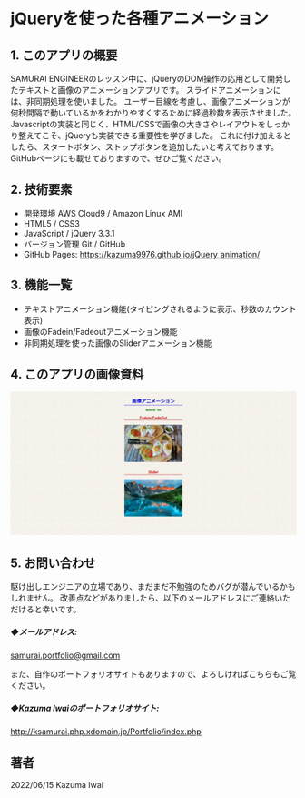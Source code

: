 # jQueryを使った各種アニメーション

## 1. このアプリの概要
SAMURAI ENGINEERのレッスン中に、jQueryのDOM操作の応用として開発したテキストと画像のアニメーションアプリです。
スライドアニメーションには、非同期処理を使いました。
ユーザー目線を考慮し、画像アニメーションが何秒間隔で動いているかをわかりやすくするために経過秒数を表示させました。
Javascriptの実装と同じく、HTML/CSSで画像の大きさやレイアウトをしっかり整えてこそ、jQueryも実装できる重要性を学びました。
これに付け加えるとしたら、スタートボタン、ストップボタンを追加したいと考えております。
GitHubページにも載せておりますので、ぜひご覧ください。

## 2. 技術要素

- 開発環境 AWS Cloud9 / Amazon Linux AMI
- HTML5 / CSS3
- JavaScript / jQuery 3.3.1
- バージョン管理 Git / GitHub
- GitHub Pages:  https://kazuma9976.github.io/jQuery_animation/

## 3. 機能一覧
- テキストアニメーション機能(タイピングされるように表示、秒数のカウント表示)
- 画像のFadein/Fadeoutアニメーション機能
- 非同期処理を使った画像のSliderアニメーション機能


## 4. このアプリの画像資料

![トップ画面](/images/sample.jpg)

## 5. お問い合わせ
駆け出しエンジニアの立場であり、まだまだ不勉強のためバグが潜んでいるかもしれません。
改善点などがありましたら、以下のメールアドレスにご連絡いただけると幸いです。

##### ◆メールアドレス:
samurai.portfolio@gmail.com

また、自作のポートフォリオサイトもありますので、よろしければこちらもご覧ください。

##### ◆Kazuma Iwaiのポートフォリオサイト:
http://ksamurai.php.xdomain.jp/Portfolio/index.php

## 著者
2022/06/15 Kazuma Iwai